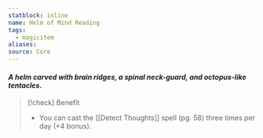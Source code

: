 ```yaml
---
statblock: inline
name: Helm of Mind Reading
tags:
  - magicitem
aliases: 
source: Core
---
```

#### *A helm carved with brain ridges, a spinal neck-guard, and octopus-like tentacles.*

>[!check] Benefit
>- You can cast the [[Detect Thoughts]] spell (pg. 58) three times per day (+4 bonus).

